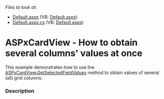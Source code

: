 <!-- default file list -->
*Files to look at*:

* [Default.aspx](./CS/Default.aspx) (VB: [Default.aspx](./VB/Default.aspx))
* [Default.aspx.cs](./CS/Default.aspx.cs) (VB: [Default.aspx](./VB/Default.aspx))
<!-- default file list end -->
# ASPxCardView - How to obtain several columns' values at once


This example demonstrates how to use the <a href="https://documentation.devexpress.com/#AspNet/DevExpressWebASPxCardView_GetSelectedFieldValuestopic">ASPxCardView.GetSelectedFieldValues</a> method to obtain values of several (all) grid columns.


<h3>Description</h3>

&nbsp;

<br/>


